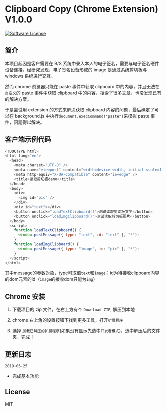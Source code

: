 # Clipboard Copy (Chrome Extension) V1.0.0

[![Software License](https://img.shields.io/badge/license-MIT-brightgreen.svg)](LICENSE)

## 简介

本项目起因是客户需要在 B/S 系统中录入本人的电子签名，需要与电子签名硬件设备连接。经研究发现，电子签名设备形成的 image 是通过系统剪切板与 windows 系统进行交互。

然而 chrome 浏览器只能在 paste 事件中获取 clipboard 中的内容，并且无法在`自定义`的 paste 事件中获取 clipboard 中的内容，搜索了很多文章，也没发现已有的解决方案。

于是尝试用 extension 的方式来解决获取 clipboard 内容的问题，最后确定了可以在 background.js 中执行`document.execCommand("paste")`来模拟 paste 事件，问题得以解决。

## 客户端示例代码

```javascript
<!DOCTYPE html>
<html lang="en">
  <head>
    <meta charset="UTF-8" />
    <meta name="viewport" content="width=device-width, initial-scale=1.0" />
    <meta http-equiv="X-UA-Compatible" content="ie=edge" />
    <title>读取剪切板demo</title>
  </head>
  <body>
    <div>
      <img id="pic" />
    </div>
    <div id="text"></div>
    <button onclick="loadTextClipboard()">测试读取剪切板文字</button>
    <button onclick="loadImgClipboard()">测试读取剪切板图片</button>
  </body>
  <script>
    function loadTextClipboard() {
      window.postMessage({ type: "text", id: "text" }, "*");
    }
    function loadImgClipboard() {
      window.postMessage({ type: "image", id: "pic" }, "*");
    }
  </script>
</html>
```
其中message的参数对象，type可取值`text`和`image`；id为待接收clipboard内容的dom元素的id（`image`的接收dom只能为`img`）

## Chrome 安装

1. 下载项目的 zip 文件，在右上方有个 `Download ZIP`, 解压到本地

2. chrome 右上角的设置按钮下找到更多工具，打开`扩展程序`

3. 选择 `加载已解压的扩展程序`(如果没有显示先选中`开发者模式`)，选中解压后的文件夹，完成！

## 更新日志

`2019-06-25`

- 完成基本功能

## License

MIT
